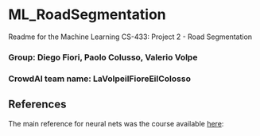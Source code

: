 # ML_RoadSegmentation

Readme for the Machine Learning CS-433: Project 2 - Road Segmentation

### Group: Diego Fiori, Paolo Colusso, Valerio Volpe
### CrowdAI team name: LaVolpeilFioreEilColosso

## References
The main reference for neural nets was the course available [here](https://fleuret.org/ee559-2018/dlc/):
